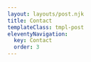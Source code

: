 ```yaml
---
layout: layouts/post.njk
title: Contact
templateClass: tmpl-post
eleventyNavigation:
  key: Contact
  order: 3
---
```

